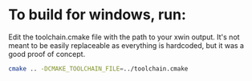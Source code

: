 # To build for windows, run:
Edit the toolchain.cmake file with the path to your xwin output. It's not meant to be easily replaceable as everything is hardcoded, but it was a good proof of concept.

```sh
cmake .. -DCMAKE_TOOLCHAIN_FILE=../toolchain.cmake
```
